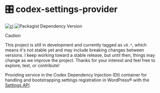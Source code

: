 # 🎛 codex-settings-provider

[![ci](https://github.com/syntatis/codex-settings-provider/actions/workflows/ci.yml/badge.svg)](https://github.com/syntatis/codex-settings-provider/actions/workflows/ci.yml)
![Packagist Dependency Version](https://img.shields.io/packagist/dependency-v/syntatis/codex-settings-provider/php?color=7a86b8)

> [!CAUTION]
> This project is still in development and currently tagged as `v0.*`, which means it's not stable yet and may include breaking changes between versions. I keep working toward a stable release, but until then, things may change as we improve the project. Thanks for your interest and feel free to explore, test, or contribute!

Providing service in the Codex Dependency Injection (DI) container for handling and bootstrapping settings registration in WordPress® with the [Settings API](https://developer.wordpress.org/plugins/settings/settings-api/).
